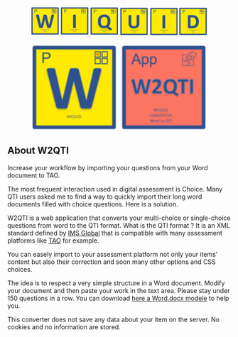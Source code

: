 <p align="center"><a href="https://wiquid.fr" target="_blank"><img src="public/img/WiquidTiles.png" width="400"></a></p>

<p align="center"><a href="https://wiquid.fr/projects/w2qti" target="_blank"><img src="public/img/logow2QTI.png" width="400"></a></p>


## About W2QTI
Increase your workflow by importing your questions from your Word document to TAO.

The most frequent interaction used in digital assessment is Choice. Many QTI users asked me to find a way to quickly import their long word documents filled with choice questions. Here is a solution.

W2QTI is a web application that converts your multi-choice or single-choice questions from word to the QTI format. What is the QTI format ? It is an XML standard defined by <a  target="_blank" href="https://www.imsglobal.org/question/qtiv2p2/imsqti_v2p2_impl.html">IMS Global</a> that is compatible with many assessment platforms like <a target="_blank" href="www.taotesting.com">TAO</a> for example.

You can easely import to your assessment platform not only your items' content but also their correction and soon many other options and CSS choices.

The idea is to respect a very simple structure in a Word document. Modify your document and then paste your work in the text area. Please stay under 150 questions in a row. You can download <a href="https://www.wiquid.fr/projects/w2qti/cmod.docx" target="_blank" >here a Word.docx modele</a> to help you.

This converter does not save any data about your item on the server. No cookies and no information are stored.
